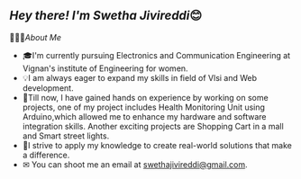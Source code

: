 *Hey there! I'm Swetha Jivireddi*😊
--------------------------
👨🏻‍💻*About Me*

- 🎓I'm currently pursuing Electronics and Communication Engineering at Vignan's institute of Engineering for women.
- 💡I am always eager to expand my skills in field of Vlsi and Web development.
- 🌱Till now, I have gained hands on experience by working on some projects, one of my project includes Health Monitoring Unit using Arduino,which allowed me to enhance my hardware and software integration skills. Another exciting projects are Shopping Cart in a mall and Smart street lights.
- 🚀I strive to apply my knowledge to create real-world solutions that make a difference.
- ✉  You can shoot me an email at swethajivireddi@gmail.com.







